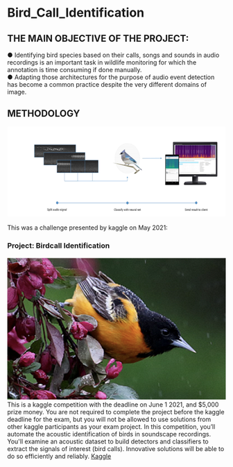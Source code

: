 # Bird_Call_Identification

## THE MAIN OBJECTIVE OF THE PROJECT:
● Identifying bird species based on their calls, songs and sounds in audio recordings is an important task in wildlife monitoring for which the annotation is time consuming if done manually.
<br />
● Adapting those architectures for the purpose of audio event detection has become a common practice despite the very different domains of image.
<br />

## METHODOLOGY
![1](./document/1.png) <br />

This was a challenge presented by kaggle on May 2021:<br />
### Project:  Birdcall Identification
![2](./document/2.png) <br />
This is a kaggle competition with the deadline on June 1 2021, and $5,000 prize money. You are not required to complete the project before the kaggle  deadline for the exam, but you will not be allowed to use solutions from other kaggle participants as your exam project. In this competition, you’ll automate the acoustic identification of birds in soundscape recordings. <br />
You'll examine an acoustic dataset to build detectors and classifiers to extract the signals of interest (bird calls). Innovative solutions will be able to do  so efficiently and reliably.
[Kaggle](https://www.kaggle.com/c/birdclef-2021/overview)



